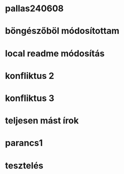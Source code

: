 # pallas240608
# böngészőböl módosítottam
# local readme módosítás
# konfliktus 2
# konfliktus 3
# teljesen mást írok
# parancs1
# tesztelés
